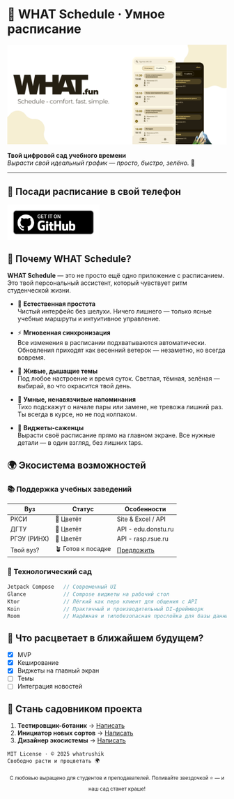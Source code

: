 # 🌿 WHAT Schedule · Умное расписание

![Banner](https://github.com/whatrushki/WHAT-Schedule-android/blob/master/.github/res/app_banner.jpg?raw=true)

**Твой цифровой сад учебного времени**  
_Вырасти свой идеальный график — просто, быстро, зелёно._ 🌱

---

## 🌱 Посади расписание в свой телефон
[<img src="https://github.com/whatrushki/WHAT-Schedule-android/blob/master/.github/res/badge_github.png?raw=true" alt="Get it on GitHub" height="82"
align="center">](https://github.com/whatrushki/WHAT-Schedule-android/releases/latest/download/what-schedule.apk)

## 🍃 Почему WHAT Schedule?

**WHAT Schedule** — это не просто ещё одно приложение с расписанием. Это твой персональный ассистент, который чувствует ритм студенческой жизни.

*   🌳 **Естественная простота**  
    Чистый интерфейс без шелухи. Ничего лишнего — только ясные учебные маршруты и интуитивное управление.

*   ⚡ **Мгновенная синхронизация**  
    Все изменения в расписании подхватываются автоматически. Обновления приходят как весенний ветерок — незаметно, но всегда вовремя.

*   🎨 **Живые, дышащие темы**  
    Под любое настроение и время суток. Светлая, тёмная, зелёная — выбирай, во что окрасится твой день.

*   🔔 **Умные, ненавязчивые напоминания**  
    Тихо подскажут о начале пары или замене, не тревожа лишний раз. Ты всегда в курсе, но не под колпаком.

*   📱 **Виджеты-саженцы**  
    Вырасти своё расписание прямо на главном экране. Все нужные детали — в один взгляд, без лишних taps.

## 🌍 Экосистема возможностей

### 📚 Поддержка учебных заведений

| **Вуз**     | **Статус**         | **Особенности**                       |
| ----------- | ------------------ | ------------------------------------- |
| РКСИ        | 🌟 Цветёт          | Site & Excel / API                    |
| ДГТУ        | 🌟 Цветёт          | API - edu.donstu.ru                   |
| РГЭУ (РИНХ) | 🌟 Цветёт          | API - rasp.rsue.ru                    |
| Твой вуз?   | 🪴 Готов к посадке | [Предложить](https://t.me/whatrushik) |

### 🌿 Технологический сад

```kotlin
Jetpack Compose   // Современный UI 
Glance            // Compose виджеты на рабочий стол
Ktor              // Лёгкий как перо клиент для общения с API
Koin              // Практичный и производительный DI-фреймворк
Room              // Надёжная и типобезопасная прослойка для базы данных
```

## 🌻 Что расцветает в ближайшем будущем?

- [x] MVP
- [x] Кеширование
- [x] Виджеты на главный экран
- [ ] Темы
- [ ] Интеграция новостей

## 💚 Стань садовником проекта

1. **Тестировщик-ботаник** → [Написать](https://t.me/whatrushik)
2. **Инициатор новых сортов** → [Написать](https://t.me/whatrushik)
3. **Дизайнер экосистемы** → [Написать](https://t.me/whatrushik)

```text
MIT License · © 2025 whatrushik
Свободно расти и процветать 🌍
```

<div align="center">
  <sub>С любовью выращено для студентов и преподавателей. Поливайте звездочкой ⭐ — и наш сад станет краше!</sub><br>
</div>
